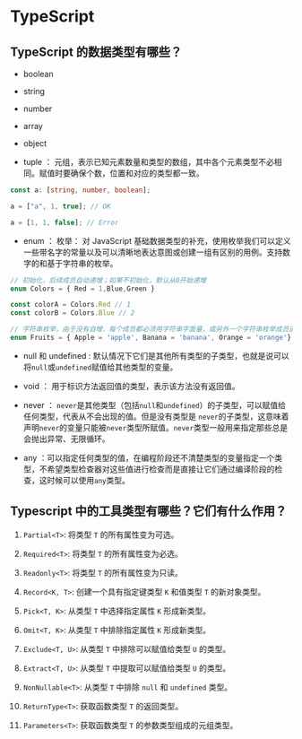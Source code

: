 # TypeScript

## TypeScript 的数据类型有哪些？

- boolean

- string

- number

- array

- object

- tuple ： 元组，表示已知元素数量和类型的数组，其中各个元素类型不必相同。赋值时要确保个数，位置和对应的类型都一致。

```ts
const a: [string, number, boolean];

a = ["a", 1, true]; // OK

a = [1, 1, false]; // Error
```

- enum ： 枚举： 对 JavaScript 基础数据类型的补充，使用枚举我们可以定义一些带名字的常量以及可以清晰地表达意图或创建一组有区别的用例。支持数字的和基于字符串的枚举。

```ts
// 初始化，后续成员自动递增；如果不初始化，默认从0开始递增
enum Colors = { Red = 1,Blue,Green }

const colorA = Colors.Red // 1
const colorB = Colors.Blue // 2

// 字符串枚举，由于没有自增，每个成员都必须用字符串字面量，或另外一个字符串枚举成员进行初始化。
enum Fruits = { Apple = 'apple', Banana = 'banana', Orange = 'orange'}

```

- null 和 undefined : 默认情况下它们是其他所有类型的子类型，也就是说可以将`null`或`undefined`赋值给其他类型的变量。

- void ： 用于标识方法返回值的类型，表示该方法没有返回值。

- never ： `never`是其他类型（包括`null`和`undefined`）的子类型，可以赋值给任何类型，代表从不会出现的值。但是没有类型是 `never`的子类型，这意味着声明`never`的变量只能被`never`类型所赋值。`never`类型一般用来指定那些总是会抛出异常、无限循环。

- any ：可以指定任何类型的值，在编程阶段还不清楚类型的变量指定一个类型，不希望类型检查器对这些值进行检查而是直接让它们通过编译阶段的检查，这时候可以使用`any`类型。

## Typescript 中的工具类型有哪些？它们有什么作用？

1. `Partial<T>`: 将类型 `T` 的所有属性变为可选。

2. `Required<T>`: 将类型 `T` 的所有属性变为必选。

3. `Readonly<T>`: 将类型 `T` 的所有属性变为只读。

4. `Record<K, T>`: 创建⼀个具有指定键类型 `K` 和值类型 `T` 的新对象类型。

5. `Pick<T, K>`: 从类型 `T` 中选择指定属性 `K` 形成新类型。

6. `Omit<T, K>`: 从类型 `T` 中排除指定属性 `K` 形成新类型。

7. `Exclude<T, U>`: 从类型 `T` 中排除可以赋值给类型 `U` 的类型。

8. `Extract<T, U>`: 从类型 `T` 中提取可以赋值给类型 `U` 的类型。

9. `NonNullable<T>`: 从类型 `T` 中排除 `null` 和 `undefined` 类型。

10. `ReturnType<T>`: 获取函数类型 `T` 的返回类型。

11. `Parameters<T>`: 获取函数类型 `T` 的参数类型组成的元组类型。
